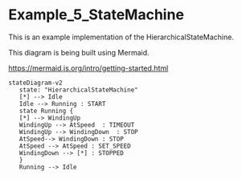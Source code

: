 # Example_5_StateMachine

This is an example implementation of the HierarchicalStateMachine.

This diagram is being built using Mermaid.

https://mermaid.js.org/intro/getting-started.html

```mermaid
stateDiagram-v2
   state: "HierarchicalStateMachine"
   [*] --> Idle
   Idle --> Running : START
   state Running {
   [*] --> WindingUp
   WindingUp --> AtSpeed  : TIMEOUT
   WindingUp --> WindingDown  : STOP
   AtSpeed--> WindingDown : STOP
   AtSpeed --> AtSpeed : SET_SPEED
   WindingDown --> [*] : STOPPED
   }
   Running --> Idle
```


